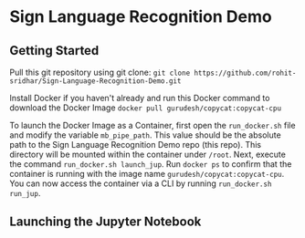 # Sign Language Recognition Demo

## Getting Started
Pull this git repository using git clone:
`git clone https://github.com/rohit-sridhar/Sign-Language-Recognition-Demo.git`

Install Docker if you haven't already and run this Docker command to download the Docker Image
`docker pull gurudesh/copycat:copycat-cpu`

To launch the Docker Image as a Container, first open the `run_docker.sh` file and modify the variable `mb_pipe_path`. This value should be the absolute path to the Sign Language Recognition Demo repo (this repo). This directory will be mounted within the container under `/root`. Next, execute the command `run_docker.sh launch_jup`. Run `docker ps` to confirm that the container is running with the image name `gurudesh/copycat:copycat-cpu`. You can now access the container via a CLI by running `run_docker.sh run_jup`.

## Launching the Jupyter Notebook
